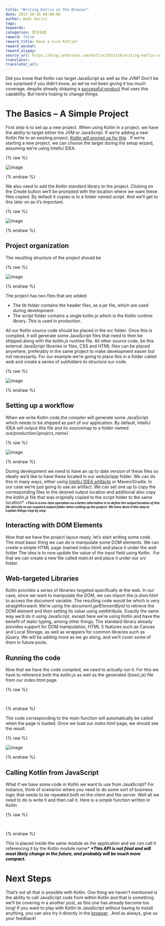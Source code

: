```yaml
---
title: "Writing Kotlin in the Browser"
date: 2013-10-16 08:00:00
author: Hadi Hariri
tags:
keywords:
categories: 官方动态
reward: false
reward_title: Have a nice Kotlin!
reward_wechat:
reward_alipay:
source_url: https://blog.jetbrains.com/kotlin/2013/10/writing-kotlin-in-the-browser/
translator:
translator_url:
---
```


Did you know that Kotlin can target JavaScript as well as the JVM? Don’t be too surprised if you didn’t know, as we’ve not been giving it too much coverage, despite already shipping a [successful product](http://blog.jetbrains.com/webide/2012/08/liveedit-plugin-features-in-detail/) that uses this capability. But here’s hoping to change things.<span id="more-1330"></span>
# The Basics – A Simple Project

First step is to set up a new project. When using Kotlin in a project, we have the ability to target either the JVM or JavaScript. If we’re adding a new Kotlin file to an existing project, [Kotlin will prompt us for this](http://blog.jetbrains.com/kotlin/2013/10/how-to-configure-kotlin-in-your-project/) . If we’re starting a new project, we can choose the target during the setup wizard, assuming we’re using IntelliJ IDEA.

{% raw %}
<p><img alt="image" border="0" data-recalc-dims="1" src="https://i0.wp.com/blog.jetbrains.com/kotlin/files/2013/10/image.png?resize=610%2C499&amp;ssl=1" style="padding-top: 0px; padding-left: 0px; padding-right: 0px; border-width: 0px;"/></p>
{% endraw %}

We also need to add the Kotlin standard library to the project. Clicking on the Create button we’ll be prompted with the location where we want these files copied. By default it copies is to a folder named <em>script</em>. And we’ll get to this later on as it’s important.

{% raw %}
<p><img alt="image" border="0" data-recalc-dims="1" src="https://i0.wp.com/blog.jetbrains.com/kotlin/files/2013/10/image1.png?resize=603%2C157&amp;ssl=1" style="padding-top: 0px; padding-left: 0px; padding-right: 0px; border-width: 0px;"/></p>
{% endraw %}

## Project organization

The resulting structure of the project should be

{% raw %}
<p><img alt="image" border="0" data-recalc-dims="1" src="https://i2.wp.com/blog.jetbrains.com/kotlin/files/2013/10/image2.png?resize=350%2C196&amp;ssl=1" style="padding-top: 0px; padding-left: 0px; padding-right: 0px; border-width: 0px;"/></p>
{% endraw %}

The project has two files that are added:

* The lib folder contains the header files, as a jar file, which are used during development.
* The script folder contains a single kotlin.js which is the Kotlin runtime library. This is used in production.

All our Kotlin source code should be placed in the <em>src </em>folder. Once this is compiled, it will generate some JavaScript files that need to then be shipped along with the <em>kotlin.js</em> runtime file.
All other source code, be this external JavaScript libraries or files, CSS and HTML files can be placed anywhere, preferably in the same project to make development easier but not necessarily. For our example we’re going to place this in a folder called <em>web </em>and create a series of subfolders to structure our code.

{% raw %}
<p><img alt="image" border="0" data-recalc-dims="1" src="https://i0.wp.com/blog.jetbrains.com/kotlin/files/2013/10/image3.png?resize=344%2C259&amp;ssl=1" style="padding-top: 0px; padding-left: 0px; padding-right: 0px; border-width: 0px;"/></p>
{% endraw %}

## Setting up a workflow

When we write Kotlin code,the compiler will generate some JavaScript which needs to be shipped as part of our application. By default, IntelliJ IDEA will output this file and its sourcemap to a folder named <em>out/production/{project_name}</em>

{% raw %}
<p><img alt="image" border="0" data-recalc-dims="1" src="https://i2.wp.com/blog.jetbrains.com/kotlin/files/2013/10/image4.png?resize=275%2C154&amp;ssl=1" style="padding-top: 0px; padding-left: 0px; margin: 0px; padding-right: 0px; border-width: 0px;"/></p>
{% endraw %}

During development we need to have an up to date version of these files so ideally we’d like to have these located in our <em>web/js/app </em>folder. We can do this in many ways, either using [IntelliJ IDEA artifacts](http://www.jetbrains.com/idea/webhelp/artifact.html) or Maven/Gradle. In our case we’re just going to use an artifact. We can set one up to copy the corresponding files to the desired output location and additional also copy the <em>kotlin.js</em> file that was originally copied to the <em>script </em>folder to the same location*.
<strong><em><span style="font-size: x-small;">*This is a one-time operation so a better alternative is to define the output location of this file directly to our required output folder when setting up the project. We have done it this way to explain things step by step. </span></em></strong>
## Interacting with DOM Elements

Now that we have the project layout ready, let’s start writing some code. The most basic thing we can do is manipulate some DOM elements. We can create a simple HTML page (named <em>index.html</em>) and place it under the <em>web </em>folder
The idea is to now update the value of the input field using Kotlin.  For that we can create a new file called <em>main</em>.<em>kt </em>and place it under our <em>src </em>folder.
## Web-targeted Libraries

Kotlin provides a series of libraries targeted specifically at the web. In our case, since we want to manipulate the DOM, we can import the <em>js.dom.html </em>to access the <em>document</em> variable. The resulting code would be
which is very straightforward. We’re using the <em>document.getElementById </em>to retrieve the DOM element and then setting its value using <em>setAttribute</em>. Exactly the same way we’d do it using JavaScript, except here we’re using Kotlin and have the benefit of static typing, among other things.
The standard library already provides support for DOM manipulation, HTML 5 features such as Canvas and Local Storage, as well as wrappers for common libraries such as jQuery. We will be adding more as we go along, and we’ll cover some of them in future posts.
## Running the code

Now that we have the code compiled, we need to actually run it. For this we have to reference both the <em>kotlin.js </em>as well as the generated (<em>basic.js</em>) file from our <em>index.html</em> page.

{% raw %}
<p> </p>
{% endraw %}

The code corresponding to the <em>main</em> function will automatically be called when the page is loaded.
Once we load our <em>index.html </em>page, we should see the result.

{% raw %}
<p><img alt="image" data-recalc-dims="1" src="https://i1.wp.com/blog.jetbrains.com/kotlin/files/2013/10/image5.png?resize=638%2C283&amp;ssl=1"/></p>
{% endraw %}

## Calling Kotlin from JavaScript

What if we have some code in Kotlin we want to use from JavaScript? For instance, think of scenarios where you need to do some sort of business logic that needs to be repeated both on the client and the server. Well all we need to do is write it and then call it. Here is a simple function written in Kotlin

{% raw %}
<p> </p>
{% endraw %}

This is placed inside the same module as the application and we can call it referencing it by the Kotlin module name*
<strong><span style="color: #000000;"><em>*This API is not final and will most likely change in the future, and probably will be much more compact.</em></span></strong>
# Next Steps

That’s not all that is possible with Kotlin. One thing we haven’t mentioned is the ability to call JavaScript code from within Kotlin and that is something we’ll be covering in a another post, as this one has already become too long!
If you want to play with Kotlin to JavaScript without having to install anything, you can also try it directly in the [browser](http://kotlin-demo.jetbrains.com) . And as always, give us your feedback!
